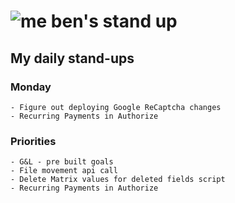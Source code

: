 # ![me](https://avatars2.githubusercontent.com/u/5232044?s=50&v=4) ben's stand up

## My daily stand-ups

### Monday
  
    - Figure out deploying Google ReCaptcha changes
    - Recurring Payments in Authorize
    
### Priorities 
   
    - G&L - pre built goals
    - File movement api call
    - Delete Matrix values for deleted fields script
    - Recurring Payments in Authorize
